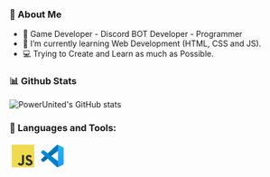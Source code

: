 ### 👋 About Me

- 🔭 Game Developer - Discord BOT Developer - Programmer
- 🌱 I’m currently learning Web Development (HTML, CSS and JS).
- 💻 Trying to Create and Learn as much as Possible.

### 📊 Github Stats

![PowerUnited's GitHub stats](https://github-readme-stats.vercel.app/api?username=PowerUnited-Dev&show_icons=true&theme=tokyonight)

### 🧰 Languages and Tools:
<p align="left">
<img src="https://raw.githubusercontent.com/github/explore/80688e429a7d4ef2fca1e82350fe8e3517d3494d/topics/javascript/javascript.png" alt="Javascript" height="40" style="vertical-align:top; margin:4px">
<img src="https://raw.githubusercontent.com/github/explore/80688e429a7d4ef2fca1e82350fe8e3517d3494d/topics/visual-studio-code/visual-studio-code.png" alt="VS Code" height="40" style="vertical-align:top; margin:4px">
</p>

